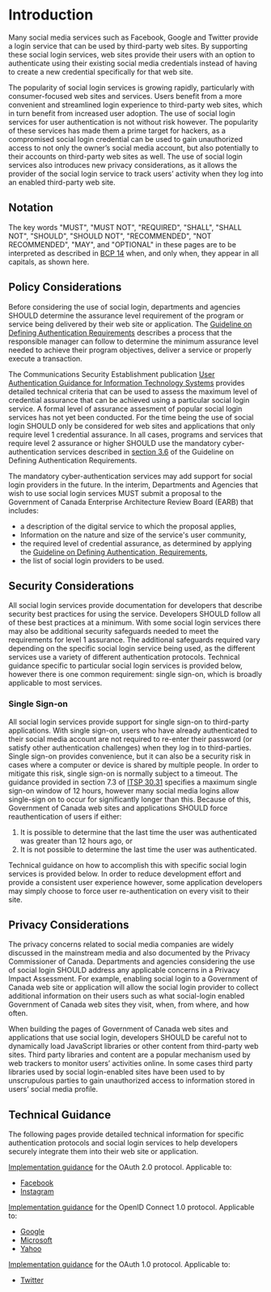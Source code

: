 # Introduction

Many social media services such as Facebook, Google and Twitter provide a login
service that can be used by third-party web sites. By supporting these social
login services, web sites provide their users with an option to authenticate
using their existing social media credentials instead of having to create a new
credential specifically for that web site.

The popularity of social login services is growing rapidly, particularly with
consumer-focused web sites and services. Users benefit from a more convenient
and streamlined login experience to third-party web sites, which in turn benefit
from increased user adoption. The use of social login services for user
authentication is not without risk however. The popularity of these services has
made them a prime target for hackers, as a compromised social login credential
can be used to gain unauthorized access to not only the owner’s social media
account, but also potentially to their accounts on third-party web sites as
well. The use of social login services also introduces new privacy
considerations, as it allows the provider of the social login service to track
users’ activity when they log into an enabled third-party web site.

## Notation

The key words "MUST", "MUST NOT", "REQUIRED", "SHALL", "SHALL NOT", "SHOULD",
"SHOULD NOT", "RECOMMENDED", "NOT RECOMMENDED", "MAY", and "OPTIONAL" in these
pages are to be interpreted as described in [BCP
14](https://tools.ietf.org/html/bcp14) when, and only when, they appear in all
capitals, as shown here.

## Policy Considerations

Before considering the use of social login, departments and agencies SHOULD
determine the assurance level requirement of the program or service being
delivered by their web site or application. The [Guideline on Defining
Authentication
Requirements](https://www.tbs-sct.gc.ca/pol/doc-eng.aspx?id=26262) describes a
process that the responsible manager can follow to determine the minimum
assurance level needed to achieve their program objectives, deliver a service or
properly execute a transaction.

The Communications Security Establishment publication [User Authentication
Guidance for Information Technology
Systems](https://cyber.gc.ca/en/guidance/user-authentication-guidance-information-technology-systems-itsp30031-v3)
provides detailed technical criteria that can be used to assess the maximum
level of credential assurance that can be achieved using a particular social
login service. A formal level of assurance assesment of popular social login
services has not yet been conducted. For the time being the use of social login
SHOULD only be considered for web sites and applications that only require level
1 credential assurance. In all cases, programs and services that require level 2
assurance or higher SHOULD use the mandatory cyber-authentication services
described in [section
3.6](https://www.tbs-sct.gc.ca/pol/doc-eng.aspx?id=26262#sec3.6) of the
Guideline on Defining Authentication Requirements.

The mandatory cyber-authentication services may add support for social login
providers in the future. In the interim, Departments and Agencies that wish to
use social login services MUST submit a proposal to the Government of Canada
Enterprise Architecture Review Board (EARB) that includes:

* a description of the digital service to which the proposal applies,
* Information on the nature and size of the service's user community,
* the required level of credential assurance, as determined by applying the
  [Guideline on Defining Authentication,
  Requirements](https://www.tbs-sct.gc.ca/pol/doc-eng.aspx?id=26262),
* the list of social login providers to be used.

## Security Considerations

All social login services provide documentation for developers that describe
security best practices for using the service. Developers SHOULD follow all of
these best practices at a minimum. With some social login services there may
also be additional security safeguards needed to meet the requirements for level
1 assurance. The additional safeguards required vary depending on the specific
social login service being used, as the different services use a variety of
different authentication protocols. Technical guidance specific to particular
social login services is provided below, however there is one common
requirement: single sign-on, which is broadly applicable to most services.

### Single Sign-on

All social login services provide support for single sign-on to third-party
applications. With single sign-on, users who have already authenticated to their
social media account are not required to re-enter their password (or satisfy
other authentication challenges) when they log in to third-parties. Single
sign-on provides convenience, but it can also be a security risk in cases where
a computer or device is shared by multiple people. In order to mitigate this
risk, single sign-on is normally subject to a timeout. The guidance provided in
section 7.3 of [ITSP
30.31](https://cyber.gc.ca/en/guidance/user-authentication-guidance-information-technology-systems-itsp30031-v3)
specifies a maximum single sign-on window of 12 hours, however many social media
logins allow single-sign on to occur for significantly longer than this. Because
of this, Government of Canada web sites and applications SHOULD force
reauthentication of users if either:

  1. It is possible to determine that the last time the user was authenticated
     was greater than 12 hours ago, or
  2. It is not possible to determine the last time the user was authenticated.

Technical guidance on how to accomplish this with specific social login services
is provided below. In order to reduce development effort and provide a
consistent user experience however, some application developers may simply
choose to force user re-authentication on every visit to their site.

## Privacy Considerations

The privacy concerns related to social media companies are widely discussed in
the mainstream media and also documented by the Privacy Commissioner of Canada.
Departments and agencies considering the use of social login SHOULD address any
applicable concerns in a Privacy Impact Assessment. For example, enabling social
login to a Government of Canada web site or application will allow the social
login provider to collect additional information on their users such as what
social-login enabled Government of Canada web sites they visit, when, from
where, and how often.

When building the pages of Government of Canada web sites and applications that
use social login, developers SHOULD be careful not to dynamically load
JavaScript libraries or other content from third-party web sites. Third party
libraries and content are a popular mechanism used by web trackers to monitor
users’ activities online. In some cases third party libraries used by social
login-enabled sites have been used to by unscrupulous parties to gain
unauthorized access to information stored in users’ social media profile.

## Technical Guidance

The following pages provide detailed technical information for specific
authentication protocols and social login services to help developers securely
integrate them into their web site or application.

[Implementation guidance](protocols/OAuth2-en.md) for the OAuth 2.0 protocol.
Applicable to:

* [Facebook](providers/Facebook-en.md)
* [Instagram](providers/Instagram-en.md)

[Implementation guidance](protocols/OIDC1-en.md) for the OpenID Connect 1.0 protocol.
Applicable to:

* [Google](providers/Google-en.md)
* [Microsoft](providers/Microsoft-en.md)
* [Yahoo](providers/Yahoo-en.md)

[Implementation guidance](protocols/OAuth1-en.md) for the OAuth 1.0 protocol.
Applicable to:

* [Twitter](providers/Twitter-en.md)
